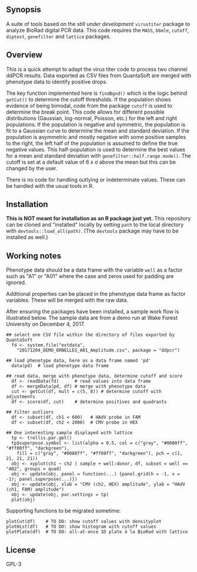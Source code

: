 ## Synopsis

A suite of tools based on the *still under development* `virustiter` package to analyze BioRad digital PCR data. This code requires the `MASS`, `bbmle`, `cutoff`, `diptest`, `genefilter` and `lattice` packages.

## Overview

This is a quick attempt to adapt the virus titer code to process two channel ddPCR results. Data exported as CSV files from QuantaSoft are merged with phenotype data to identify positive drops.

The key function implemented here is `findBgnd()` which is the logic behind `getCut()` to determine the cutoff thresholds. If the population shows evidence of being bimodal, code from the package `cutoff` is used to determine the break point. This code allows for different possible distributions (Gaussian, log-normal, Poisson, etc.) for the left and right populations. If the population is negative and symmetric, the population is fit to a Gaussian curve to determine the mean and standard deviation. If the population is asymmetric and mostly negative with some positive samples to the right, the left half of the population is assumed to define the true negative values. This half-population is used to determine the best values for a mean and standard deviation with `genefilter::half.range.mode()`. The cutoff is set at a default value of 6 x &sigma; above the mean but this can be changed by the user. 

There is no code for handling outlying or indeterminate values. These can be handled with the usual tools in R. 

## Installation

**This is NOT meant for installation as an R package just yet.** This repository can be cloned and "installed" locally by setting `path` to the local directory with `devtools::load_all(path)`. (The `devtools` package may have to be installed as well.)

## Working notes

Phenotype data should be a data frame with the variable `well` as a factor such as "A1" or "A01" where the case and zeros used for padding are ignored.

Additional properties can be placed in the phenotype data frame as factor variables. These will be merged with the raw data. 

After ensuring the packages have been installed, a sample work flow is illustrated below. The sample data are from a demo run at Wake Forest University on December 4, 2017.  

```
## select one CSV file within the directory of files exported by QuantaSoft
  fd <- system.file("extdata",
    "20171204_DEMO_ORNELLES_A01_Amplitude.csv", package = "ddpcr")

## load phenotype data, here as a data frame named 'pd'
  data(pd)  # load phenotype data frame

## read data, merge with phenotype data, determine cutoff and score
  df <- readData(fd)      # read values into data frame
  df <- mergeData(pd, df) # merge with phenotype data
  cut <- getCut(df, mult = c(5, 8)) # determine cutoff with adjustments
  df <- score(df, cut)    # determine positives and quadrants

## filter outliers
  df <- subset(df, ch1 < 600)   # HAdV probe in FAM
  df <- subset(df, ch2 < 2000)  # CMV probe in HEX

## One interesting sample displayed with lattice
  tp <- trellis.par.get()
  tp$superpose.symbol <- list(alpha = 0.5, col = c("gray", "#0080ff", "#ff00ff", "darkgreen"),
    fill = c("gray", "#0080ff", "#ff00ff", "darkgreen"), pch = c(1, 21, 21, 21))
  obj <- xyplot(ch1 ~ ch2 | sample + well:donor, df, subset = well == "A02", groups = quad)
  obj <- update(obj, panel = function(...) {panel.grid(h = -1, v = -1); panel.superpose(...)})
  obj <- update(obj, xlab = "CMV (ch2, HEX) amplitude", ylab = "HAdV (ch1, FAM) amplitude")
  obj <- update(obj, par.settings = tp)
  plot(obj)
```
Supporting functions to be migrated sometime:
```
plotCut(df)    # TO DO: show cutoff values with densityplot 
plotHist(df)   # TO DO: show histogram with cutoff values
plotPlate(df)  # TO DO: all-at-once 1D plate à la BioRad with lattice
```  
## License

GPL-3
